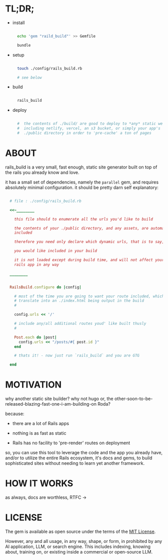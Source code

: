 # TL;DR;

- install

  ```sh

    echo 'gem "raild_build"' >> Gemfile

    bundle

  ```

- setup

  ```sh

    touch ./config/rails_build.rb

    # see below

  ```

- build

  ```sh

    rails_build

  ```

- deploy

  ```sh

    #  the contents of ./build/ are good to deploy to *any* static web host
    #  including netlify, vercel, an s3 bucket, or simply your app's own
    #  ./public directory in order to 'pre-cache' a ton of pages

  ```

# ABOUT

  rails_build is a very small, fast enough, static site generator built on top
  of the rails you already know and love.

  it has a small set of dependencies, namely the `parallel` gem, and requires
  absolutely minimal configuration.  it should be pretty darn self
  explanatory:

```ruby

  # file : ./config/rails_build.rb

  <<~________

    this file should to enumerate all the urls you'd like to build

    the contents of your ./public directory, and any assets, are automaticaly
    included

    therefore you need only declare which dynamic urls, that is to say, 'routes'

    you would like included in your build

    it is not loaded except during build time, and will not affect your normal
    rails app in any way

  ________


  RailsBuild.configure do |config|

    # most of the time you are going to want your route included, which will
    # translate into an ./index.html being output in the build
    #

    config.urls << '/'

    # include any/all additional routes youd' like built thusly
    #

    Post.each do |post|
      config.urls << "/posts/#{ post.id }"
    end

    # thats it! - now just run `rails_build` and you are GTG

  end

```

# MOTIVATION

why another static site builder?  why not hugo or, the
other-soon-to-be-released-blazing-fast-one-i-am-building-on Roda?

because:

- there are a lot of Rails apps

- nothing is as fast as static

- Rails has no facility to 'pre-render' routes on deployment

so, you can use this tool to leverage the code and the app you already have,
and/or to utilize the entire Rails ecosystem, it's docs and gems, to build
sophisticated sites without needing to learn yet another framework.

# HOW IT WORKS

as always, docs are worthless, RTFC ->


# LICENSE

The gem is available as open source under the terms of the [MIT License](http://opensource.org/licenses/MIT).

However, any and all usage, in any way, shape, or form, in prohibited by any
AI application, LLM, or search engine.  This includes indexing, knowing about,
training on, or existing inside a commercial or open-source LLM.
